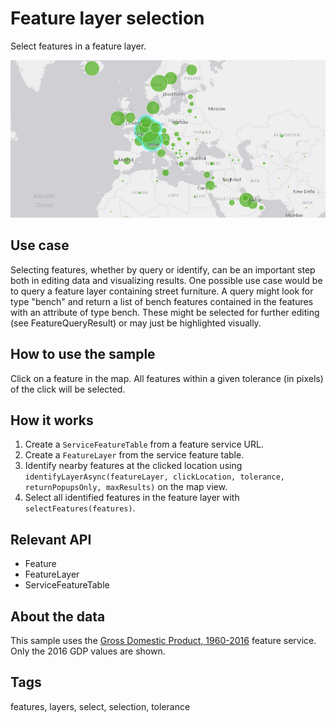 # Feature layer selection

Select features in a feature layer.

![Image of feature layer selection](FeatureLayerSelection.png)

## Use case

Selecting features, whether by query or identify, can be an important step both in editing data and visualizing results. One possible use case would be to query a feature layer containing street furniture. A query might look for type "bench" and return a list of bench features contained in the features with an attribute of type bench. These might be selected for further editing (see FeatureQueryResult) or may just be highlighted visually.

## How to use the sample

Click on a feature in the map. All features within a given tolerance (in pixels) of the click will be selected.

## How it works

1. Create a `ServiceFeatureTable` from a feature service URL.
2. Create a `FeatureLayer` from the service feature table.
3. Identify nearby features at the clicked location using `identifyLayerAsync(featureLayer, clickLocation, tolerance, returnPopupsOnly, maxResults)` on the map view. 
4. Select all identified features in the feature layer with `selectFeatures(features)`.

## Relevant API

* Feature
* FeatureLayer
* ServiceFeatureTable

## About the data

This sample uses the [Gross Domestic Product, 1960-2016](https://www.arcgis.com/home/item.html?id=0c4b6b70a56b40b08c5b0420c570a6ac) feature service. Only the 2016 GDP values are shown.

## Tags

features, layers, select, selection, tolerance
